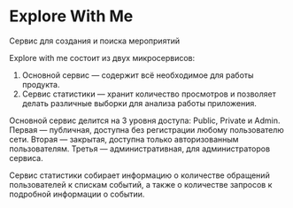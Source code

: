 # Explore With Me
Сервис для создания и поиска мероприятий

Explore with me состоит из двух микросервисов:
1) Основной сервис — содержит всё необходимое для работы продукта.
2) Сервис статистики — хранит количество просмотров и позволяет делать различные выборки для анализа работы приложения.

Основной сервис делится на 3 уровня доступа: Public, Private и Admin.
Первая — публичная, доступна без регистрации любому пользователю сети. Вторая — закрытая, доступна только авторизованным пользователям. Третья — административная, для администраторов сервиса.

Сервис статистики собирает информацию о количестве обращений пользователей к спискам событий, а также о количестве запросов к подробной информации о событии. 